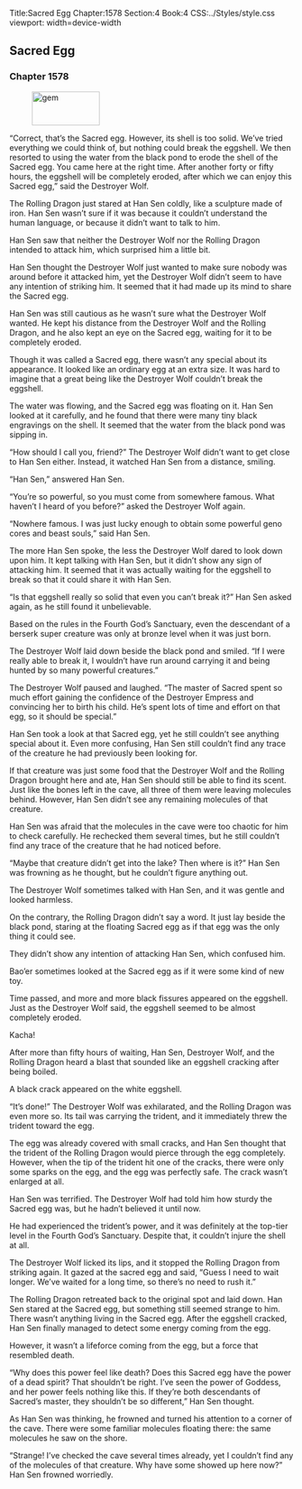 Title:Sacred Egg 
Chapter:1578 
Section:4 
Book:4 
CSS:../Styles/style.css 
viewport: width=device-width
  
## Sacred Egg
### Chapter 1578
  
<figure>
	<img src="../Images/gem.gif" alt="gem" id="gem" width="120" height="60" />
</figure>
  

  
“Correct, that’s the Sacred egg. However, its shell is too solid. We’ve tried everything we could think of, but nothing could break the eggshell. We then resorted to using the water from the black pond to erode the shell of the Sacred egg. You came here at the right time. After another forty or fifty hours, the eggshell will be completely eroded, after which we can enjoy this Sacred egg,” said the Destroyer Wolf.

The Rolling Dragon just stared at Han Sen coldly, like a sculpture made of iron. Han Sen wasn’t sure if it was because it couldn’t understand the human language, or because it didn’t want to talk to him.

Han Sen saw that neither the Destroyer Wolf nor the Rolling Dragon intended to attack him, which surprised him a little bit.

Han Sen thought the Destroyer Wolf just wanted to make sure nobody was around before it attacked him, yet the Destroyer Wolf didn’t seem to have any intention of striking him. It seemed that it had made up its mind to share the Sacred egg.

Han Sen was still cautious as he wasn’t sure what the Destroyer Wolf wanted. He kept his distance from the Destroyer Wolf and the Rolling Dragon, and he also kept an eye on the Sacred egg, waiting for it to be completely eroded.

Though it was called a Sacred egg, there wasn’t any special about its appearance. It looked like an ordinary egg at an extra size. It was hard to imagine that a great being like the Destroyer Wolf couldn’t break the eggshell.

The water was flowing, and the Sacred egg was floating on it. Han Sen looked at it carefully, and he found that there were many tiny black engravings on the shell. It seemed that the water from the black pond was sipping in.



“How should I call you, friend?” The Destroyer Wolf didn’t want to get close to Han Sen either. Instead, it watched Han Sen from a distance, smiling.

“Han Sen,” answered Han Sen.

“You’re so powerful, so you must come from somewhere famous. What haven’t I heard of you before?” asked the Destroyer Wolf again.

“Nowhere famous. I was just lucky enough to obtain some powerful geno cores and beast souls,” said Han Sen.

The more Han Sen spoke, the less the Destroyer Wolf dared to look down upon him. It kept talking with Han Sen, but it didn’t show any sign of attacking him. It seemed that it was actually waiting for the eggshell to break so that it could share it with Han Sen.

“Is that eggshell really so solid that even you can’t break it?” Han Sen asked again, as he still found it unbelievable.

Based on the rules in the Fourth God’s Sanctuary, even the descendant of a berserk super creature was only at bronze level when it was just born.

The Destroyer Wolf laid down beside the black pond and smiled. “If I were really able to break it, I wouldn’t have run around carrying it and being hunted by so many powerful creatures.”

The Destroyer Wolf paused and laughed. “The master of Sacred spent so much effort gaining the confidence of the Destroyer Empress and convincing her to birth his child. He’s spent lots of time and effort on that egg, so it should be special.”

Han Sen took a look at that Sacred egg, yet he still couldn’t see anything special about it. Even more confusing, Han Sen still couldn’t find any trace of the creature he had previously been looking for.

If that creature was just some food that the Destroyer Wolf and the Rolling Dragon brought here and ate, Han Sen should still be able to find its scent. Just like the bones left in the cave, all three of them were leaving molecules behind. However, Han Sen didn’t see any remaining molecules of that creature.

Han Sen was afraid that the molecules in the cave were too chaotic for him to check carefully. He rechecked them several times, but he still couldn’t find any trace of the creature that he had noticed before.

“Maybe that creature didn’t get into the lake? Then where is it?” Han Sen was frowning as he thought, but he couldn’t figure anything out.

The Destroyer Wolf sometimes talked with Han Sen, and it was gentle and looked harmless.

On the contrary, the Rolling Dragon didn’t say a word. It just lay beside the black pond, staring at the floating Sacred egg as if that egg was the only thing it could see.

They didn’t show any intention of attacking Han Sen, which confused him.

Bao’er sometimes looked at the Sacred egg as if it were some kind of new toy.

Time passed, and more and more black fissures appeared on the eggshell. Just as the Destroyer Wolf said, the eggshell seemed to be almost completely eroded.

Kacha!

After more than fifty hours of waiting, Han Sen, Destroyer Wolf, and the Rolling Dragon heard a blast that sounded like an eggshell cracking after being boiled.

A black crack appeared on the white eggshell.

“It’s done!” The Destroyer Wolf was exhilarated, and the Rolling Dragon was even more so. Its tail was carrying the trident, and it immediately threw the trident toward the egg.

The egg was already covered with small cracks, and Han Sen thought that the trident of the Rolling Dragon would pierce through the egg completely. However, when the tip of the trident hit one of the cracks, there were only some sparks on the egg, and the egg was perfectly safe. The crack wasn’t enlarged at all.

Han Sen was terrified. The Destroyer Wolf had told him how sturdy the Sacred egg was, but he hadn’t believed it until now.

He had experienced the trident’s power, and it was definitely at the top-tier level in the Fourth God’s Sanctuary. Despite that, it couldn’t injure the shell at all.

The Destroyer Wolf licked its lips, and it stopped the Rolling Dragon from striking again. It gazed at the sacred egg and said, “Guess I need to wait longer. We’ve waited for a long time, so there’s no need to rush it.”

The Rolling Dragon retreated back to the original spot and laid down. Han Sen stared at the Sacred egg, but something still seemed strange to him. There wasn’t anything living in the Sacred egg. After the eggshell cracked, Han Sen finally managed to detect some energy coming from the egg.

However, it wasn’t a lifeforce coming from the egg, but a force that resembled death.

“Why does this power feel like death? Does this Sacred egg have the power of a dead spirit? That shouldn’t be right. I’ve seen the power of Goddess, and her power feels nothing like this. If they’re both descendants of Sacred’s master, they shouldn’t be so different,” Han Sen thought.

As Han Sen was thinking, he frowned and turned his attention to a corner of the cave. There were some familiar molecules floating there: the same molecules he saw on the shore.

“Strange! I’ve checked the cave several times already, yet I couldn’t find any of the molecules of that creature. Why have some showed up here now?” Han Sen frowned worriedly.